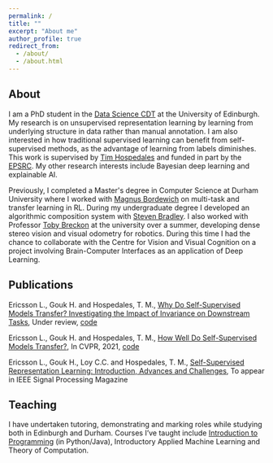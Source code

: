 ```yaml
---
permalink: /
title: ""
excerpt: "About me"
author_profile: true
redirect_from: 
  - /about/
  - /about.html
---
```


## About

I am a PhD student in the [Data Science CDT](http://datascience.inf.ed.ac.uk/) at the University of Edinburgh. My research is on unsupervised representation learning by learning from underlying structure in data rather than manual annotation. I am also interested in how traditional supervised learning can benefit from self-supervised methods, as the advantage of learning from labels diminishes. This work is supervised by [Tim Hospedales](http://homepages.inf.ed.ac.uk/thospeda/) and funded in part by the [EPSRC](https://epsrc.ukri.org/). My other research interests include Bayesian deep learning and explainable AI.

Previously, I completed a Master's degree in Computer Science at Durham University where I worked with [Magnus Bordewich](https://community.dur.ac.uk/m.j.r.bordewich/) on multi-task and transfer learning in RL. During my undergraduate degree I developed an algorithmic composition system with [Steven Bradley](https://www.durham.ac.uk/staff/s-p-bradley/). I also worked with Professor [Toby Breckon](http://breckon.eu/toby/) at the university over a summer, developing dense stereo vision and visual odometry for robotics. During this time I had the chance to collaborate with the Centre for Vision and Visual Cognition on a project involving Brain-Computer Interfaces as an application of Deep Learning.

## Publications

Ericsson L., Gouk H. and Hospedales, T. M., [Why Do Self-Supervised Models Transfer? Investigating the Impact of Invariance on Downstream Tasks](https://arxiv.org/abs/2111.11398), Under review, [code](https://github.com/linusericsson/ssl-invariances)

Ericsson L., Gouk H. and Hospedales, T. M., [How Well Do Self-Supervised Models Transfer?](https://arxiv.org/abs/2011.13377), In CVPR, 2021, [code](https://github.com/linusericsson/ssl-transfer)

Ericsson L., Gouk H., Loy C.C. and Hospedales, T. M., [Self-Supervised Representation Learning: Introduction, Advances and Challenges](https://arxiv.org/abs/2110.09327), To appear in IEEE Signal Processing Magazine

## Teaching

I have undertaken tutoring, demonstrating and marking roles while studying both in Edinburgh and Durham.  Courses I’ve taught include [Introduction to Programming](https://github.com/DurhamIP) (in Python/Java), Introductory Applied Machine Learning and Theory of Computation.
